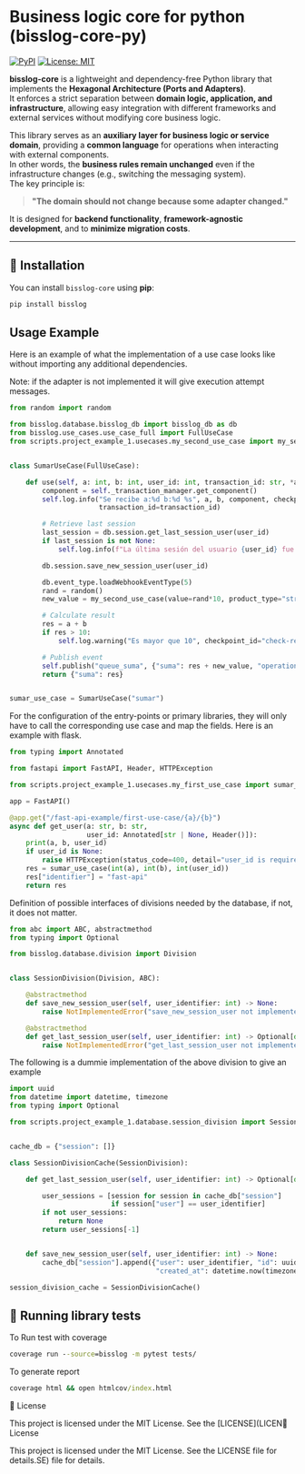# Business logic core for python (bisslog-core-py)

[![PyPI](https://img.shields.io/pypi/v/bisslog)](https://pypi.org/project/bisslog/)
[![License: MIT](https://img.shields.io/badge/License-MIT-blue.svg)](LICENSE)

**bisslog-core** is a lightweight and dependency-free Python library that implements the **Hexagonal Architecture (Ports and Adapters)**.  
It enforces a strict separation between **domain logic, application, and infrastructure**, allowing easy integration with different frameworks and external services without modifying core business logic.

This library serves as an **auxiliary layer for business logic or service domain**, providing a **common language** for operations when interacting with external components.  
In other words, the **business rules remain unchanged** even if the infrastructure changes (e.g., switching the messaging system).  
The key principle is:  
> **"The domain should not change because some adapter changed."**

It is designed for **backend functionality**, **framework-agnostic development**, and to **minimize migration costs**.

---

## 🚀 Installation
You can install `bisslog-core` using **pip**:

```bash
pip install bisslog
```

## Usage Example


Here is an example of what the implementation of a use case looks like without importing any additional dependencies.


Note: if the adapter is not implemented it will give execution attempt messages.

~~~python
from random import random

from bisslog.database.bisslog_db import bisslog_db as db
from bisslog.use_cases.use_case_full import FullUseCase
from scripts.project_example_1.usecases.my_second_use_case import my_second_use_case


class SumarUseCase(FullUseCase):

    def use(self, a: int, b: int, user_id: int, transaction_id: str, *args, **kwargs) -> dict:
        component = self._transaction_manager.get_component()
        self.log.info("Se recibe a:%d b:%d %s", a, b, component, checkpoint_id="reception",
                      transaction_id=transaction_id)

        # Retrieve last session
        last_session = db.session.get_last_session_user(user_id)
        if last_session is not None:
            self.log.info(f"La última sesión del usuario {user_id} fue {last_session}", checkpoint_id="last_session")

        db.session.save_new_session_user(user_id)

        db.event_type.loadWebhookEventType(5)
        rand = random()
        new_value = my_second_use_case(value=rand*10, product_type="string2", transaction_id=transaction_id)

        # Calculate result
        res = a + b
        if res > 10:
            self.log.warning("Es mayor que 10", checkpoint_id="check-response")

        # Publish event
        self.publish("queue_suma", {"suma": res + new_value, "operation": "a + b"})
        return {"suma": res}


sumar_use_case = SumarUseCase("sumar")
~~~


For the configuration of the entry-points or primary libraries, they will only have to call the corresponding use case and map the fields. Here is an example with flask.


~~~python
from typing import Annotated

from fastapi import FastAPI, Header, HTTPException

from scripts.project_example_1.usecases.my_first_use_case import sumar_use_case

app = FastAPI()

@app.get("/fast-api-example/first-use-case/{a}/{b}")
async def get_user(a: str, b: str,
                   user_id: Annotated[str | None, Header()]):
    print(a, b, user_id)
    if user_id is None:
        raise HTTPException(status_code=400, detail="user_id is required")
    res = sumar_use_case(int(a), int(b), int(user_id))
    res["identifier"] = "fast-api"
    return res

~~~


Definition of possible interfaces of divisions needed by the database, if not, it does not matter.

~~~python
from abc import ABC, abstractmethod
from typing import Optional

from bisslog.database.division import Division


class SessionDivision(Division, ABC):

    @abstractmethod
    def save_new_session_user(self, user_identifier: int) -> None:
        raise NotImplementedError("save_new_session_user not implemented")

    @abstractmethod
    def get_last_session_user(self, user_identifier: int) -> Optional[dict]:
        raise NotImplementedError("get_last_session_user not implemented")

~~~

The following is a dummie implementation of the above division to give an example

~~~python
import uuid
from datetime import datetime, timezone
from typing import Optional

from scripts.project_example_1.database.session_division import SessionDivision


cache_db = {"session": []}

class SessionDivisionCache(SessionDivision):

    def get_last_session_user(self, user_identifier: int) -> Optional[dict]:

        user_sessions = [session for session in cache_db["session"]
                         if session["user"] == user_identifier]
        if not user_sessions:
            return None
        return user_sessions[-1]


    def save_new_session_user(self, user_identifier: int) -> None:
        cache_db["session"].append({"user": user_identifier, "id": uuid.uuid4().hex,
                                    "created_at": datetime.now(timezone.utc)})

session_division_cache = SessionDivisionCache()

~~~


## 🧪 Running library tests

To Run test with coverage
~~~cmd
coverage run --source=bisslog -m pytest tests/
~~~


To generate report
~~~cmd
coverage html && open htmlcov/index.html
~~~


📜 License

This project is licensed under the MIT License. See the [LICENSE](LICEN📜 License

This project is licensed under the MIT License. See the LICENSE file for details.SE) file for details.
